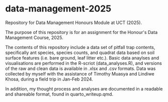 # data-management-2025
Repository for Data Management Honours Module at UCT (2025).

The purpose of this repository is for an assignment for the Honour's Data Management Course, 2025.

The contents of this repository include a data set of pitfall trap contents, specifically ant species, species counts, and quadrat data based on soil surface features (i.e. bare ground, leaf litter etc.). Basic data anaylses and visualisations are performed in the R-scriot (data_analyses.R), and versions of the raw and clean data is available in .xlsx and .csv formats. Data was collected by myself with the assistance of Timothy Muasya and Lindiwe Khosa, during a field trip in Jan-Feb 2024. 

In addition, my thought process and analyses are documented in a readable and shareable format, found in quarto_writeup.qmd.
